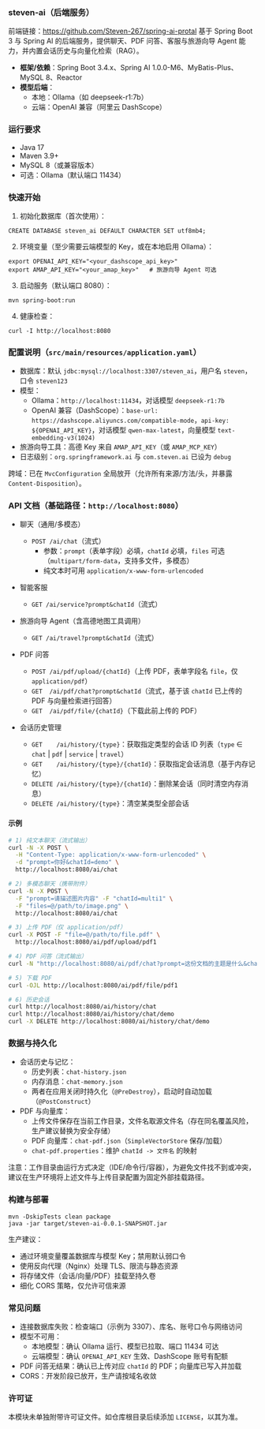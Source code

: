 ### steven-ai（后端服务）
前端链接：https://github.com/Steven-267/spring-ai-protal
基于 Spring Boot 3 与 Spring AI 的后端服务，提供聊天、PDF 问答、客服与旅游向导 Agent 能力，并内置会话历史与向量化检索（RAG）。

- **框架/依赖**：Spring Boot 3.4.x、Spring AI 1.0.0-M6、MyBatis-Plus、MySQL 8、Reactor
- **模型后端**：
  - 本地：Ollama（如 deepseek-r1:7b）
  - 云端：OpenAI 兼容（阿里云 DashScope）


### 运行要求
- Java 17
- Maven 3.9+
- MySQL 8（或兼容版本）
- 可选：Ollama（默认端口 11434）


### 快速开始
1) 初始化数据库（首次使用）：
```
CREATE DATABASE steven_ai DEFAULT CHARACTER SET utf8mb4;
```

2) 环境变量（至少需要云端模型的 Key，或在本地启用 Ollama）：
```
export OPENAI_API_KEY="<your_dashscope_api_key>"
export AMAP_API_KEY="<your_amap_key>"   # 旅游向导 Agent 可选
```

3) 启动服务（默认端口 8080）：
```
mvn spring-boot:run
```

4) 健康检查：
```
curl -I http://localhost:8080
```


### 配置说明（`src/main/resources/application.yaml`）
- 数据库：默认 `jdbc:mysql://localhost:3307/steven_ai`，用户名 `steven`，口令 `steven123`
- 模型：
  - Ollama：`http://localhost:11434`，对话模型 `deepseek-r1:7b`
  - OpenAI 兼容（DashScope）：`base-url: https://dashscope.aliyuncs.com/compatible-mode`，`api-key: ${OPENAI_API_KEY}`，对话模型 `qwen-max-latest`，向量模型 `text-embedding-v3(1024)`
- 旅游向导工具：高德 Key 来自 `AMAP_API_KEY`（或 `AMAP_MCP_KEY`）
- 日志级别：`org.springframework.ai` 与 `com.steven.ai` 已设为 `debug`

跨域：已在 `MvcConfiguration` 全局放开（允许所有来源/方法/头，并暴露 `Content-Disposition`）。


### API 文档（基础路径：`http://localhost:8080`）
- 聊天（通用/多模态）
  - `POST /ai/chat`（流式）
    - 参数：`prompt`（表单字段）必填，`chatId` 必填，`files` 可选（`multipart/form-data`，支持多文件，多模态）
    - 纯文本时可用 `application/x-www-form-urlencoded`

- 智能客服
  - `GET /ai/service?prompt&chatId`（流式）

- 旅游向导 Agent（含高德地图工具调用）
  - `GET /ai/travel?prompt&chatId`（流式）

- PDF 问答
  - `POST /ai/pdf/upload/{chatId}`（上传 PDF，表单字段名 `file`，仅 `application/pdf`）
  - `GET  /ai/pdf/chat?prompt&chatId`（流式，基于该 `chatId` 已上传的 PDF 与向量检索进行回答）
  - `GET  /ai/pdf/file/{chatId}`（下载此前上传的 PDF）

- 会话历史管理
  - `GET    /ai/history/{type}`：获取指定类型的会话 ID 列表（`type` ∈ `chat` | `pdf` | `service` | `travel`）
  - `GET    /ai/history/{type}/{chatId}`：获取指定会话消息（基于内存记忆）
  - `DELETE /ai/history/{type}/{chatId}`：删除某会话（同时清空内存消息）
  - `DELETE /ai/history/{type}`：清空某类型全部会话


#### 示例
```bash
# 1) 纯文本聊天（流式输出）
curl -N -X POST \
  -H "Content-Type: application/x-www-form-urlencoded" \
  -d "prompt=你好&chatId=demo" \
  http://localhost:8080/ai/chat

# 2) 多模态聊天（携带附件）
curl -N -X POST \
  -F "prompt=请描述图片内容" -F "chatId=multi1" \
  -F "files=@/path/to/image.png" \
  http://localhost:8080/ai/chat

# 3) 上传 PDF（仅 application/pdf）
curl -X POST -F "file=@/path/to/file.pdf" \
  http://localhost:8080/ai/pdf/upload/pdf1

# 4) PDF 问答（流式输出）
curl -N "http://localhost:8080/ai/pdf/chat?prompt=这份文档的主题是什么&chatId=pdf1"

# 5) 下载 PDF
curl -OJL http://localhost:8080/ai/pdf/file/pdf1

# 6) 历史会话
curl http://localhost:8080/ai/history/chat
curl http://localhost:8080/ai/history/chat/demo
curl -X DELETE http://localhost:8080/ai/history/chat/demo
```


### 数据与持久化
- 会话历史与记忆：
  - 历史列表：`chat-history.json`
  - 内存消息：`chat-memory.json`
  - 两者在应用关闭时持久化（`@PreDestroy`），启动时自动加载（`@PostConstruct`）
- PDF 与向量库：
  - 上传文件保存在当前工作目录，文件名取源文件名（存在同名覆盖风险，生产建议替换为安全存储）
  - PDF 向量库：`chat-pdf.json`（`SimpleVectorStore` 保存/加载）
  - `chat-pdf.properties`：维护 `chatId -> 文件名` 的映射

注意：工作目录由运行方式决定（IDE/命令行/容器），为避免文件找不到或冲突，建议在生产环境将上述文件与上传目录配置为固定外部挂载路径。


### 构建与部署
```
mvn -DskipTests clean package
java -jar target/steven-ai-0.0.1-SNAPSHOT.jar
```

生产建议：
- 通过环境变量覆盖数据库与模型 Key；禁用默认弱口令
- 使用反向代理（Nginx）处理 TLS、限流与静态资源
- 将存储文件（会话/向量/PDF）挂载至持久卷
- 细化 CORS 策略，仅允许可信来源


### 常见问题
- 连接数据库失败：检查端口（示例为 3307）、库名、账号口令与网络访问
- 模型不可用：
  - 本地模型：确认 Ollama 运行、模型已拉取、端口 11434 可达
  - 云端模型：确认 `OPENAI_API_KEY` 生效、DashScope 账号有配额
- PDF 问答无结果：确认已上传对应 `chatId` 的 PDF；向量库已写入并加载
- CORS：开发阶段已放开，生产请按域名收敛


### 许可证
本模块未单独附带许可证文件。如仓库根目录后续添加 `LICENSE`，以其为准。


